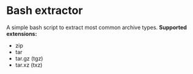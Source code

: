 # Bash extractor
A simple bash script to extract most common archive types.
**Supported extensions:**
* zip
* tar
* tar.gz (tgz)
* tar.xz (txz)
